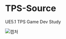 # TPS-Source
UE5.1 TPS Game Dev Study

![캡처](https://github.com/strurao/TPS-Source/assets/126440235/8eeff4b6-ebd2-44fd-9b59-9a3f437d12a3)
